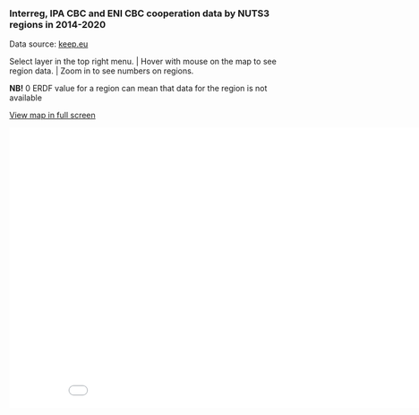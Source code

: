 ### Interreg, IPA CBC and ENI CBC cooperation data by NUTS3 regions in 2014-2020 ###

Data source: [keep.eu](https://keep.eu)  

Select layer in the top right menu. | Hover with mouse on the map to see region data. | Zoom in to see numbers on regions.  

**NB!** 0 ERDF value for a region can mean that data for the region is not available

[View map in full screen](https://ltalve.github.io/interreg-map/map.html)
<iframe src="map.html" height="500" width="900" scrolling="no" frameBorder="0"></iframe>
